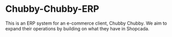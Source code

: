 # Chubby-Chubby-ERP
This is an ERP system for an e-commerce client, Chubby Chubby. We aim to expand their operations by building on what they have in Shopcada.
